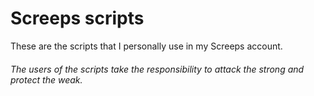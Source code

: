 # Screeps scripts

These are the scripts that I personally use in my Screeps account.
###### The users of the scripts take the responsibility to attack the strong and protect the weak.
